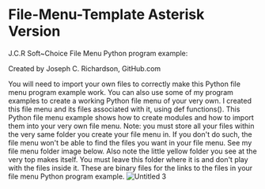 # File-Menu-Template Asterisk Version

J.C.R Soft~Choice File Menu Python program example:

Created by Joseph C. Richardson, GitHub.com

You will need to import your own files to correctly make this Python
file menu program example work. You can also use some of my program
examples to create a working Python file menu of your very own.
I created this file menu and its files associated with it, using def
functions(). This Python file menu example shows how to create modules and
how to import them into your very own file menu. Note: you must store
all your files within the very same folder you create your file menu in.
If you don't do such, the file menu won't be able to find the files you
want in your file menu. See my file menu folder image below. Also note
the little yellow folder you see at the very top makes itself. You must
leave this folder where it is and don't play with the files inside it. These
are binary files for the links to the files in your file menu Python program
example.
![Untitled 3](https://github.com/ROBOMASTER-S1/File-Menu-Template/assets/34896540/153d9400-453c-46a9-ab7b-a4878acf0bf2)
